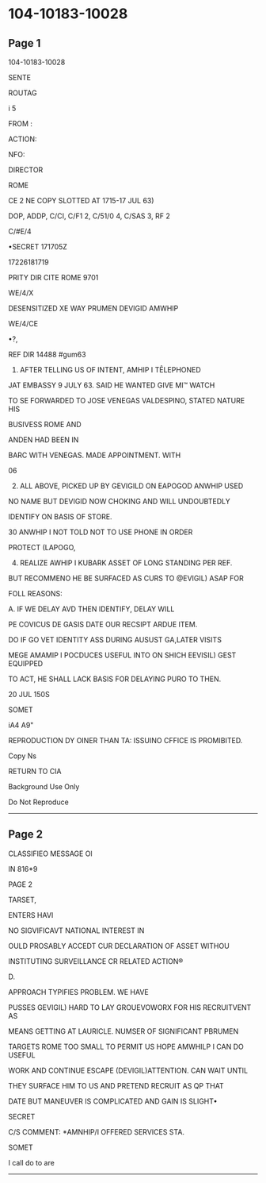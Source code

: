 # 104-10183-10028

## Page 1

104-10183-10028

SENTE

ROUTAG

i 5

FROM :

ACTION:

NFO:

DIRECTOR

ROME

CE 2 NE COPY SLOTTED AT 1715-17 JUL 63)

DOP, ADDP, C/CI, C/F1 2, C/51/0 4, C/SAS 3, RF 2

C/#E/4

•SECRET 171705Z

17226181719

PRITY DIR CITE ROME 9701

WE/4/X

DESENSITIZED XE WAY PRUMEN DEVIGID AMWHIP

WE/4/CE

•?,

REF DIR 14488 #gum63

1. AFTER TELLING US OF INTENT, AMHIP I TÊLEPHONED

JAT EMBASSY 9 JULY 63. SAID HE WANTED GIVE MI™ WATCH

TO SE FORWARDED TO JOSE VENEGAS VALDESPINO, STATED NATURE HIS

BUSIVESS ROME AND

ANDEN HAD BEEN IN

BARC WITH VENEGAS. MADE APPOINTMENT. WITH

06

2. ALL ABOVE, PICKED UP BY GEVIGILD ON EAPOGOD ANWHIP USED

NO NAME BUT DEVIGID NOW CHOKING AND WILL UNDOUBTEDLY

IDENTIFY ON BASIS OF STORE.

30 ANWHIP I NOT TOLD NOT TO USE PHONE IN ORDER

PROTECT (LAPOGO,

4. REALIZE AWHIP I KUBARK ASSET OF LONG STANDING PER REF.

BUT RECOMMENO HE BE SURFACED AS CURS TO @EVIGIL) ASAP FOR

FOLL REASONS:

A. IF WE DELAY AVD THEN IDENTIFY, DELAY WILL

PE COVICUS DE GASIS DATE OUR RECSIPT ARDUE ITEM.

DO IF GO VET IDENTITY ASS DURING AUSUST GA,LATER VISITS

MEGE AMAMIP I POCDUCES USEFUL INTO ON SHICH EEVISIL) GEST EQUIPPED

TO ACT, HE SHALL LACK BASIS FOR DELAYING PURO TO THEN.

20 JUL 150S

SOMET

iA4 A9"

REPRODUCTION DY OINER THAN TA: ISSUINO CFFICE IS PROMIBITED.

Copy Ns

RETURN TO CIA

Background Use Only

Do Not Reproduce

---

## Page 2

CLASSIFIEO MESSAGE Ol

IN 816*9

PAGE 2

TARSET,

ENTERS HAVI

NO SIGVIFICAVT NATIONAL INTEREST IN

OULD PROSABLY ACCEDT CUR DECLARATION OF ASSET WITHOU

INSTITUTING SURVEILLANCE CR RELATED ACTION®

D.

APPROACH TYPIFIES PROBLEM. WE HAVE

PUSSES GEVIGIL) HARD TO LAY GROUEVOWORX FOR HIS RECRUITVENT AS

MEANS GETTING AT LAURICLE. NUMSER OF SIGNIFICANT PBRUMEN

TARGETS ROME TOO SMALL TO PERMIT US HOPE AMWHILP I CAN DO USEFUL

WORK AND CONTINUE ESCAPE (DEVIGIL)ATTENTION. CAN WAIT UNTIL

THEY SURFACE HIM TO US AND PRETEND RECRUIT AS QP THAT

DATE BUT MANEUVER IS COMPLICATED AND GAIN IS SLIGHT•

SECRET

C/S COMMENT: *AMNHIP/I OFFERED SERVICES STA.

SOMET

I call do to are

---

